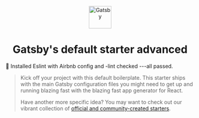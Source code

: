 <p align="center">
  <a href="https://www.gatsbyjs.org">
    <img alt="Gatsby" src="https://www.gatsbyjs.org/monogram.svg" width="60" />
  </a>
</p>
<h1 align="center">
  Gatsby's default starter advanced
</h1>

🚀 Installed Eslint with Airbnb config and -lint checked ---all passed.

>Kick off your project with this default boilerplate. This starter ships with the main Gatsby configuration files you might need to get up and running blazing fast with the blazing fast app generator for React.
>
>Have another more specific idea? You may want to check out our vibrant collection of [official and community-created starters](https://www.gatsbyjs.org/docs/gatsby-starters/).
